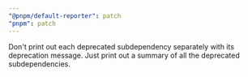 ```yaml
---
"@pnpm/default-reporter": patch
"pnpm": patch
---
```


Don't print out each deprecated subdependency separately with its deprecation message. Just print out a summary of all the deprecated subdependencies.
